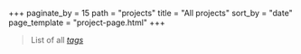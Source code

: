 +++
paginate_by = 15
path = "projects"
title = "All projects"
sort_by = "date"
page_template = "project-page.html"
+++

> List of all *[tags](/tags)*
